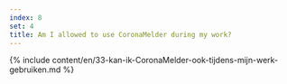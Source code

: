 ```yaml
---
index: 8
set: 4
title: Am I allowed to use CoronaMelder during my work?
---
```

{% include content/en/33-kan-ik-CoronaMelder-ook-tijdens-mijn-werk-gebruiken.md %}
